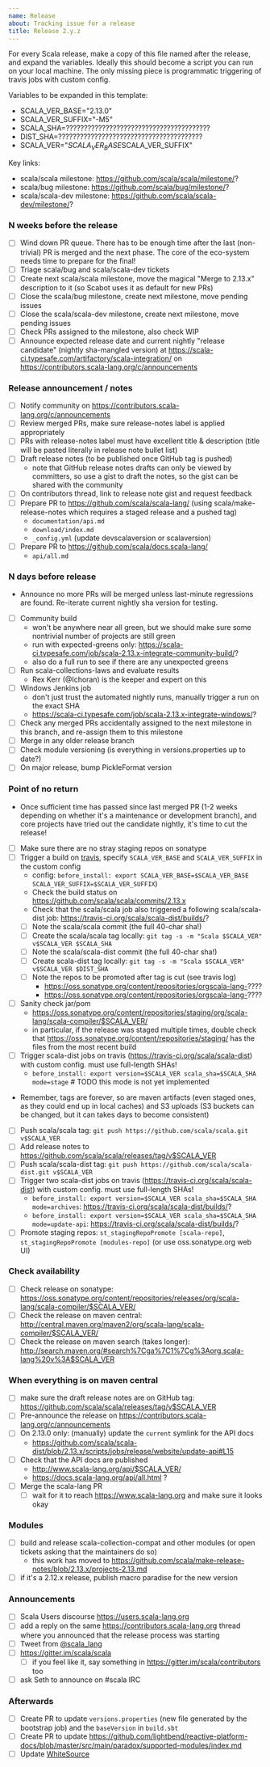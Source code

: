 ```yaml
---
name: Release
about: Tracking issue for a release
title: Release 2.y.z
---
```

For every Scala release, make a copy of this file named after the release, and expand the variables.
Ideally this should become a script you can run on your local machine. The only missing piece is programmatic triggering of travis jobs with custom config.

Variables to be expanded in this template:
- SCALA_VER_BASE="2.13.0"
- SCALA_VER_SUFFIX="-M5"
- SCALA_SHA=????????????????????????????????????????
- DIST_SHA=????????????????????????????????????????
- SCALA_VER="$SCALA_VER_BASE$SCALA_VER_SUFFIX"

Key links:
  - scala/scala milestone: https://github.com/scala/scala/milestone/?
  - scala/bug milestone: https://github.com/scala/bug/milestone/?
  - scala/scala-dev milestone: https://github.com/scala/scala-dev/milestone/?

### N weeks before the release
- [ ] Wind down PR queue. There has to be enough time after the last (non-trivial) PR is merged and the next phase. The core of the eco-system needs time to prepare for the final!
- [ ] Triage scala/bug and scala/scala-dev tickets
- [ ] Create next scala/scala milestone, move the magical "Merge to 2.13.x" description to it (so Scabot uses it as default for new PRs)
- [ ] Close the scala/bug milestone, create next milestone, move pending issues
- [ ] Close the scala/scala-dev milestone, create next milestone, move pending issues
- [ ] Check PRs assigned to the milestone, also check WIP
- [ ] Announce expected release date and current nightly "release candidate" (nightly sha-mangled version) at https://scala-ci.typesafe.com/artifactory/scala-integration/ on https://contributors.scala-lang.org/c/announcements

### Release announcement / notes
- [ ] Notify community on https://contributors.scala-lang.org/c/announcements
- [ ] Review merged PRs, make sure release-notes label is applied appropriately
- [ ] PRs with release-notes label must have excellent title & description (title will be pasted literally in release note bullet list)
- [ ] Draft release notes (to be published once GitHub tag is pushed)
  - note that GitHub release notes drafts can only be viewed by committers, so use a gist to draft the notes, so the gist can be shared with the community
- [ ] On contributors thread, link to release note gist and request feedback
- [ ] Prepare PR to https://github.com/scala/scala-lang/ (using scala/make-release-notes which requires a staged release and a pushed tag)
  - `documentation/api.md`
  - `download/index.md`
  - `_config.yml` (update devscalaversion or scalaversion)
- [ ] Prepare PR to https://github.com/scala/docs.scala-lang/
  - `api/all.md`

### N days before release
- Announce no more PRs will be merged unless last-minute regressions are found. Re-iterate current nightly sha version for testing.
- [ ] Community build
    - won't be anywhere near all green, but we should make sure some nontrivial number of projects are still green
    - run with expected-greens only: https://scala-ci.typesafe.com/job/scala-2.13.x-integrate-community-build/?
    - also do a full run to see if there are any unexpected greens
- [ ] Run scala-collections-laws and evaluate results
    - Rex Kerr (@Ichoran) is the keeper and expert on this
- [ ] Windows Jenkins job
    - don't just trust the automated nightly runs, manually trigger a run on the exact SHA
    - https://scala-ci.typesafe.com/job/scala-2.13.x-integrate-windows/?
- [ ] Check any merged PRs accidentally assigned to the next milestone in this branch, and re-assign them to this milestone
- [ ] Merge in any older release branch
- [ ] Check module versioning (is everything in versions.properties up to date?)
- [ ] On major release, bump PickleFormat version

### Point of no return
- Once sufficient time has passed since last merged PR (1-2 weeks depending on whether it's a maintenance or development branch), and core projects have tried out the candidate nightly, it's time to cut the release!
- [ ] Make sure there are no stray staging repos on sonatype
- [ ] Trigger a build on [travis](https://travis-ci.org/scala/scala), specify `SCALA_VER_BASE` and `SCALA_VER_SUFFIX` in the custom config
  - config: `before_install: export SCALA_VER_BASE=$SCALA_VER_BASE SCALA_VER_SUFFIX=$SCALA_VER_SUFFIX`)
  - Check the build status on https://github.com/scala/scala/commits/2.13.x
  - Check that the scala/scala job also triggered a following scala/scala-dist job: https://travis-ci.org/scala/scala-dist/builds/?
  - [ ] Note the scala/scala commit (the full 40-char sha!)
  - [ ] Create the scala/scala tag locally: `git tag -s -m "Scala $SCALA_VER" v$SCALA_VER $SCALA_SHA`
  - [ ] Note the scala/scala-dist commit (the full 40-char sha!)
  - [ ] Create scala-dist tag locally: `git tag -s -m "Scala $SCALA_VER" v$SCALA_VER $DIST_SHA`
  - [ ] Note the repos to be promoted after tag is cut (see travis log)
    - https://oss.sonatype.org/content/repositories/orgscala-lang-????
    - https://oss.sonatype.org/content/repositories/orgscala-lang-????
- [ ] Sanity check jar/pom
  - https://oss.sonatype.org/content/repositories/staging/org/scala-lang/scala-compiler/$SCALA_VER/
  - in particular, if the release was staged multiple times, double check that https://oss.sonatype.org/content/repositories/staging/ has the files from the most recent build
- [ ] Trigger scala-dist jobs on travis (https://travis-ci.org/scala/scala-dist) with custom config. must use full-length SHAs!
  - `before_install: export version=$SCALA_VER scala_sha=$SCALA_SHA mode=stage` # TODO this mode is not yet implemented
- Remember, tags are forever, so are maven artifacts (even staged ones, as they could end up in local caches) and S3 uploads (S3 buckets can be changed, but it can takes days to become consistent)
- [ ] Push scala/scala tag: `git push https://github.com/scala/scala.git v$SCALA_VER`
- [ ] Add release notes to https://github.com/scala/scala/releases/tag/v$SCALA_VER
- [ ] Push scala/scala-dist tag: `git push https://github.com/scala/scala-dist.git v$SCALA_VER`
- [ ] Trigger two scala-dist jobs on travis (https://travis-ci.org/scala/scala-dist) with custom config. must use full-length SHAs!
  - `before_install: export version=$SCALA_VER scala_sha=$SCALA_SHA mode=archives`: https://travis-ci.org/scala/scala-dist/builds/?
  - `before_install: export version=$SCALA_VER scala_sha=$SCALA_SHA mode=update-api`: https://travis-ci.org/scala/scala-dist/builds/?
- [ ] Promote staging repos: `st_stagingRepoPromote [scala-repo]`, `st_stagingRepoPromote [modules-repo]` (or use oss.sonatype.org web UI)

### Check availability
- [ ] Check release on sonatype: https://oss.sonatype.org/content/repositories/releases/org/scala-lang/scala-compiler/$SCALA_VER/
- [ ] Check the release on maven central: http://central.maven.org/maven2/org/scala-lang/scala-compiler/$SCALA_VER/
- [ ] Check the release on maven search (takes longer): http://search.maven.org/#search%7Cga%7C1%7Cg%3Aorg.scala-lang%20v%3A$SCALA_VER

### When everything is on maven central
- [ ] make sure the draft release notes are on GitHub tag: https://github.com/scala/scala/releases/tag/v$SCALA_VER
- [ ] Pre-announce the release on https://contributors.scala-lang.org/c/announcements
- [ ] On 2.13.0 only: (manually) update the `current` symlink for the API docs
  - https://github.com/scala/scala-dist/blob/2.13.x/scripts/jobs/release/website/update-api#L15
- [ ] Check that the API docs are published
  - http://www.scala-lang.org/api/$SCALA_VER/
  - https://docs.scala-lang.org/api/all.html ?
- [ ] Merge the scala-lang PR
  - [ ] wait for it to reach https://www.scala-lang.org and make sure it looks okay

### Modules
- [ ] build and release scala-collection-compat and other modules (or open tickets asking that the maintainers do so)
    - this work has moved to https://github.com/scala/make-release-notes/blob/2.13.x/projects-2.13.md
- [ ] if it's a 2.12.x release, publish macro paradise for the new version

### Announcements
- [ ] Scala Users discourse https://users.scala-lang.org
- [ ] add a reply on the same https://contributors.scala-lang.org thread where you announced that the release process was starting
- [ ] Tweet from [@scala_lang](https://twitter.com/scala_lang)
- [ ] https://gitter.im/scala/scala
    - [ ] if you feel like it, say something in https://gitter.im/scala/contributors too
- [ ] ask Seth to announce on #scala IRC

### Afterwards
- [ ] Create PR to update `versions.properties` (new file generated by the bootstrap job) and the `baseVersion` in `build.sbt`
- [ ] Create PR to update https://github.com/lightbend/reactive-platform-docs/blob/master/src/main/paradox/supported-modules/index.md
- [ ] Update [WhiteSource](https://www.whitesourcesoftware.com)

